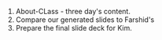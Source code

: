 1. About-CLass - three day's content.
2. Compare our generated slides to Farshid's
3. Prepare the final slide deck for Kim.